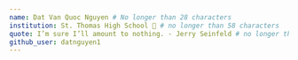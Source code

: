 ```yaml
---
name: Dat Van Quoc Nguyen # No longer than 28 characters
institution: St. Thomas High School 🚩 # no longer than 58 characters
quote: I’m sure I’ll amount to nothing. - Jerry Seinfeld # no longer than 100 characters, avoid using quotes(") to guarantee the format remains the same.
github_user: datnguyen1
---
```

